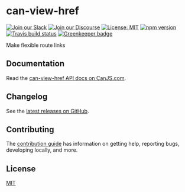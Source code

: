 # can-view-href

[![Join our Slack](https://img.shields.io/badge/slack-join%20chat-611f69.svg)](https://www.bitovi.com/community/slack?utm_source=badge&utm_medium=badge&utm_campaign=pr-badge&utm_content=badge)
[![Join our Discourse](https://img.shields.io/discourse/https/forums.bitovi.com/posts.svg)](https://forums.bitovi.com/?utm_source=badge&utm_medium=badge&utm_campaign=pr-badge&utm_content=badge)
[![License: MIT](https://img.shields.io/badge/license-MIT-blue.svg)](https://github.com/canjs/can-view-href/blob/master/LICENSE.md)
[![npm version](https://badge.fury.io/js/can-view-href.svg)](https://www.npmjs.com/package/can-view-href)
[![Travis build status](https://travis-ci.org/canjs/can-view-href.svg?branch=master)](https://travis-ci.org/canjs/can-view-href)
[![Greenkeeper badge](https://badges.greenkeeper.io/canjs/can-view-href.svg)](https://greenkeeper.io/)

Make flexible route links

## Documentation

Read the [can-view-href API docs on CanJS.com](https://canjs.com/doc/can-view-href.html).

## Changelog

See the [latest releases on GitHub](https://github.com/canjs/can-view-href/releases).

## Contributing

The [contribution guide](https://github.com/canjs/can-view-href/blob/master/CONTRIBUTING.md) has information on getting help, reporting bugs, developing locally, and more.

## License

[MIT](https://github.com/canjs/can-view-href/blob/master/LICENSE.md)
